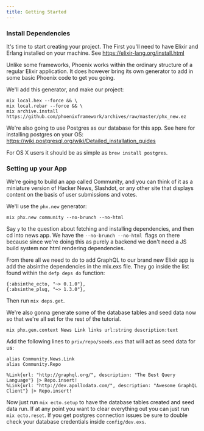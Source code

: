```yaml
---
title: Getting Started
---
```


### Install Dependencies

It's time to start creating your project. The First you'll need to have Elixir and Erlang installed on your machine. See https://elixir-lang.org/install.html

Unlike some frameworks, Phoenix works within the ordinary structure of a regular Elixir application. It does however bring its own generator to add in some basic Phoenix code to get you going.

<Instruction>

We'll add this generator, and make our project:

```
mix local.hex --force && \
mix local.rebar --force && \
mix archive.install https://github.com/phoenixframework/archives/raw/master/phx_new.ez
```

</Instruction>

We're also going to use Postgres as our database for this app. See here for installing postgres on your OS: https://wiki.postgresql.org/wiki/Detailed_installation_guides

For OS X users it should be as simple as `brew install postgres`.

### Setting up your App

We're going to build an app called Community, and you can think of it as a miniature version of Hacker News, Slashdot, or any other site that displays content on the basis of user submissions and votes.

<Instruction>

We'll use the `phx.new` generator:

```
mix phx.new community --no-brunch --no-html
```

</Instruction>

Say `y` to the question about fetching and installing dependencies, and then cd into news app. We have the `--no-brunch --no-html `flags on there because since we're doing this as purely a backend we don't need a JS build system nor html rendering dependencies.

From there all we need to do to add GraphQL to our brand new Elixir app is add the absinthe dependencies in the mix.exs file. They go inside the list found within the `defp deps do` function:

```elixir(path=".../graphql-elixir/mix.exs")
{:absinthe_ecto, "~> 0.1.0"},
{:absinthe_plug, "~> 1.3.0"},
```

Then run `mix deps.get`.

We're also gonna generate some of the database tables and seed data now so that we're all set for the rest of the tutorial.

```
mix phx.gen.context News Link links url:string description:text
```

Add the following lines to `priv/repo/seeds.exs` that will act as seed data for us:

```elixir(path=".../graphql-elixir/priv/repo/seeds.exs")
alias Community.News.Link
alias Community.Repo

%Link{url: "http://graphql.org/", description: "The Best Query Language"} |> Repo.insert!
%Link{url: "http://dev.apollodata.com/", description: "Awesome GraphQL Client"} |> Repo.insert!
```

Now just run `mix ecto.setup` to have the database tables created and seed data run. If at any point you want to clear everything out you can just run `mix ecto.reset`. If you get postgres connection issues be sure to double check your database credentials inside `config/dev.exs`.
